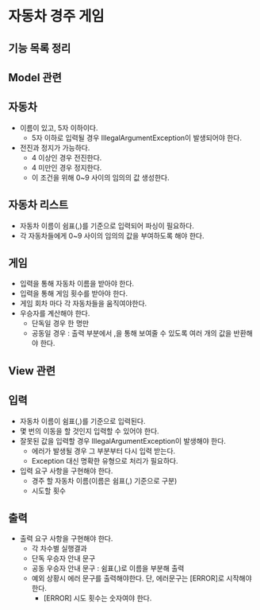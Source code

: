 # 자동차 경주 게임
## 기능 목록 정리

## Model 관련
## 자동차
* 이름이 있고, 5자 이하이다.
  - 5자 이하로 입력될 경우 IllegalArgumentException이 발생되어야 한다.
* 전진과 정지가 가능하다.
  - 4 이상인 경우 전진한다.
  - 4 미만인 경우 정지한다.
  - 이 조건을 위해 0~9 사이의 임의의 값 생성한다.
## 자동차 리스트
* 자동차 이름이 쉼표(,)를 기준으로 입력되어 파싱이 필요하다.
* 각 자동차들에게 0~9 사이의 임의의 값을 부여하도록 해야 한다.
## 게임
* 입력을 통해 자동차 이름을 받아야 한다.
* 입력을 통해 게임 횟수를 받아야 한다.
* 게임 회차 마다 각 자동차들을 움직여야한다.
* 우승자를 계산해야 한다.
  - 단독일 경우 한 명만
  - 공동일 경우 : 출력 부분에서 ,을 통해 보여줄 수 있도록 여러 개의 값을 반환해야 한다.

## View 관련
## 입력
* 자동차 이름이 쉼표(,)를 기준으로 입력된다.
* 몇 번의 이동을 할 것인지 입력할 수 있어야 한다.
* 잘못된 값을 입력할 경우 IllegalArgumentException이 발생해야 한다.
  - 에러가 발생될 경우 그 부분부터 다시 입력 받는다.
  - Exception 대신 명확한 유형으로 처리가 필요하다.
* 입력 요구 사항을 구현해야 한다.
  - 경주 할 자동차 이름(이름은 쉼표(,) 기준으로 구분)
  - 시도할 횟수
## 출력
* 출력 요구 사항을 구현해야 한다.
  - 각 차수별 실행결과
  - 단독 우승자 안내 문구
  - 공동 우승자 안내 문구 : 쉼표(,)로 이름을 부분해 출력 
  - 예외 상황시 에러 문구를 출력해야한다. 단, 에러문구는 [ERROR]로 시작해야 한다.
    - [ERROR] 시도 횟수는 숫자여야 한다.
